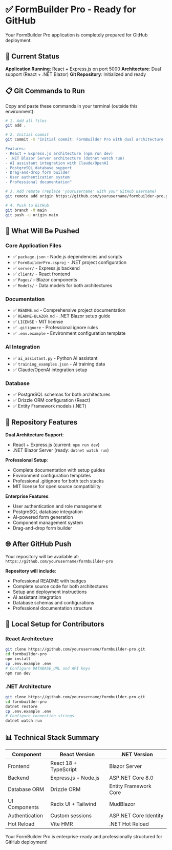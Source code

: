 # ✅ FormBuilder Pro - Ready for GitHub

Your FormBuilder Pro application is completely prepared for GitHub deployment.

## 🎯 Current Status

**Application Running**: React + Express.js on port 5000
**Architecture**: Dual support (React + .NET Blazor)
**Git Repository**: Initialized and ready

## 📋 Git Commands to Run

Copy and paste these commands in your terminal (outside this environment):

```bash
# 1. Add all files
git add .

# 2. Initial commit
git commit -m "Initial commit: FormBuilder Pro with dual architecture

Features:
- React + Express.js architecture (npm run dev)
- .NET Blazor Server architecture (dotnet watch run)
- AI assistant integration with Claude/OpenAI
- PostgreSQL database support
- Drag-and-drop form builder
- User authentication system
- Professional documentation"

# 3. Add remote (replace 'yourusername' with your GitHub username)
git remote add origin https://github.com/yourusername/formbuilder-pro.git

# 4. Push to GitHub
git branch -M main
git push -u origin main
```

## 📁 What Will Be Pushed

### Core Application Files
- ✅ `package.json` - Node.js dependencies and scripts
- ✅ `FormBuilderPro.csproj` - .NET project configuration
- ✅ `server/` - Express.js backend
- ✅ `client/` - React frontend
- ✅ `Pages/` - Blazor components
- ✅ `Models/` - Data models for both architectures

### Documentation
- ✅ `README.md` - Comprehensive project documentation
- ✅ `README-BLAZOR.md` - .NET Blazor setup guide
- ✅ `LICENSE` - MIT license
- ✅ `.gitignore` - Professional ignore rules
- ✅ `.env.example` - Environment configuration template

### AI Integration
- ✅ `ai_assistant.py` - Python AI assistant
- ✅ `training_examples.json` - AI training data
- ✅ Claude/OpenAI integration setup

### Database
- ✅ PostgreSQL schemas for both architectures
- ✅ Drizzle ORM configuration (React)
- ✅ Entity Framework models (.NET)

## 🚀 Repository Features

**Dual Architecture Support**:
- React + Express.js (current: `npm run dev`)
- .NET Blazor Server (ready: `dotnet watch run`)

**Professional Setup**:
- Complete documentation with setup guides
- Environment configuration templates
- Professional .gitignore for both tech stacks
- MIT license for open source compatibility

**Enterprise Features**:
- User authentication and role management
- PostgreSQL database integration
- AI-powered form generation
- Component management system
- Drag-and-drop form builder

## 🌐 After GitHub Push

Your repository will be available at:
`https://github.com/yourusername/formbuilder-pro`

**Repository will include**:
- Professional README with badges
- Complete source code for both architectures
- Setup and deployment instructions
- AI assistant integration
- Database schemas and configurations
- Professional documentation structure

## 🔧 Local Setup for Contributors

### React Architecture
```bash
git clone https://github.com/yourusername/formbuilder-pro.git
cd formbuilder-pro
npm install
cp .env.example .env
# Configure DATABASE_URL and API keys
npm run dev
```

### .NET Architecture
```bash
git clone https://github.com/yourusername/formbuilder-pro.git
cd formbuilder-pro
dotnet restore
cp .env.example .env
# Configure connection strings
dotnet watch run
```

## 📊 Technical Stack Summary

| Component | React Version | .NET Version |
|-----------|---------------|--------------|
| Frontend | React 18 + TypeScript | Blazor Server |
| Backend | Express.js + Node.js | ASP.NET Core 8.0 |
| Database ORM | Drizzle ORM | Entity Framework Core |
| UI Components | Radix UI + Tailwind | MudBlazor |
| Authentication | Custom sessions | ASP.NET Core Identity |
| Hot Reload | Vite HMR | .NET Hot Reload |

Your FormBuilder Pro is enterprise-ready and professionally structured for GitHub deployment!
